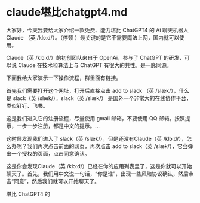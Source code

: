 # claude堪比chatgpt4.md


大家好，今天我要给大家介绍一款免费、能力堪比 ChatGPT4 的 Ai 聊天机器人 Claude （英 /klɔːd/）。（停顿 ）最关键的是它不需要魔法上网，国内就可以使用。

Claude（英 /klɔːd/）的初创团队来自于 OpenAi，参与了 ChatGPT 的研发，可以说 Claude 在技术和算法上与 ChatGPT 有很大的共性。是一脉同源。

下面我给大家演示一下操作流程，群里面有链接。


首先我们需要打开这个网址，打开后直接点击 add to slack （英 /slæk/），什么是 slack（英 /slæk/），slack（英 /slæk/） 是国外一个非常大的在线协作平台，类似钉钉、飞书。

这是我们进入它的注册流程，尽量使用 gmail 邮箱，不要使用 QQ 邮箱。按照提示，一步一步注册，都是中文的提示。...

这时候发现我们进入了 slack（英 /slæk/），但是还没有Claude（英 /klɔːd/），怎么办呢？我们再次点击前面的网页，再次点击 add to slack（英 /slæk/），它会弹出一个授权的页面，点击同意确认。

这是你会发现Claude（英 /klɔːd/）已经在你的应用列表里了，这是你就可以开始聊天了。首先，我们用中文说一句话，“你是谁”，出现一些风险协议确认，然后点击“同意”，然后我们就可以开始聊天了。

堪比 ChatGPT4 的